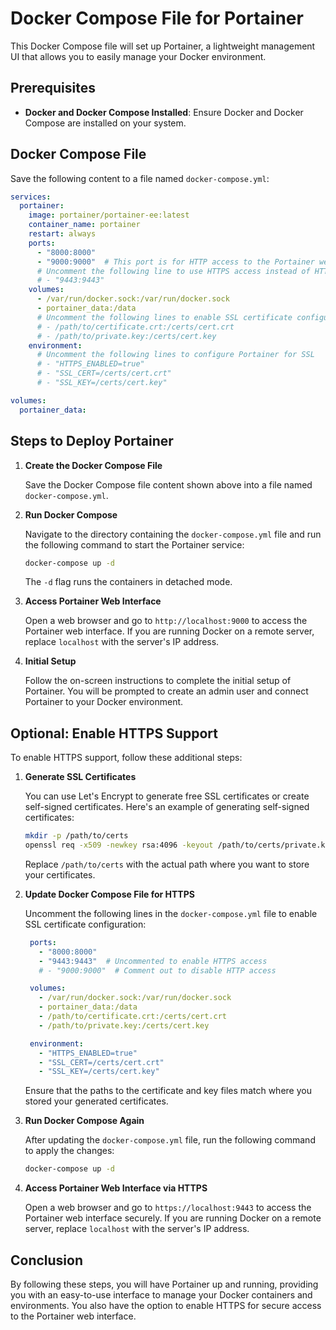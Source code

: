 
# Docker Compose File for Portainer

This Docker Compose file will set up Portainer, a lightweight management UI that allows you to easily manage your Docker environment.

## Prerequisites

- **Docker and Docker Compose Installed**: Ensure Docker and Docker Compose are installed on your system.

## Docker Compose File

Save the following content to a file named `docker-compose.yml`:

```yaml
services:
  portainer:
    image: portainer/portainer-ee:latest
    container_name: portainer
    restart: always
    ports:
      - "8000:8000"
      - "9000:9000"  # This port is for HTTP access to the Portainer web interface
      # Uncomment the following line to use HTTPS access instead of HTTP
      # - "9443:9443"
    volumes:
      - /var/run/docker.sock:/var/run/docker.sock
      - portainer_data:/data
      # Uncomment the following lines to enable SSL certificate configuration
      # - /path/to/certificate.crt:/certs/cert.crt
      # - /path/to/private.key:/certs/cert.key
    environment:
      # Uncomment the following lines to configure Portainer for SSL
      # - "HTTPS_ENABLED=true"
      # - "SSL_CERT=/certs/cert.crt"
      # - "SSL_KEY=/certs/cert.key"

volumes:
  portainer_data:
```

## Steps to Deploy Portainer

1. **Create the Docker Compose File**

   Save the Docker Compose file content shown above into a file named `docker-compose.yml`.

2. **Run Docker Compose**

   Navigate to the directory containing the `docker-compose.yml` file and run the following command to start the Portainer service:

   ```bash
   docker-compose up -d
   ```

   The `-d` flag runs the containers in detached mode.

3. **Access Portainer Web Interface**

   Open a web browser and go to `http://localhost:9000` to access the Portainer web interface. If you are running Docker on a remote server, replace `localhost` with the server's IP address.

4. **Initial Setup**

   Follow the on-screen instructions to complete the initial setup of Portainer. You will be prompted to create an admin user and connect Portainer to your Docker environment.

## Optional: Enable HTTPS Support

To enable HTTPS support, follow these additional steps:

1. **Generate SSL Certificates**

   You can use Let's Encrypt to generate free SSL certificates or create self-signed certificates. Here's an example of generating self-signed certificates:

   ```bash
   mkdir -p /path/to/certs
   openssl req -x509 -newkey rsa:4096 -keyout /path/to/certs/private.key -out /path/to/certs/certificate.crt -days 365 -nodes
   ```

   Replace `/path/to/certs` with the actual path where you want to store your certificates.

2. **Update Docker Compose File for HTTPS**

   Uncomment the following lines in the `docker-compose.yml` file to enable SSL certificate configuration:

   ```yaml
    ports:
      - "8000:8000"
      - "9443:9443"  # Uncommented to enable HTTPS access
      # - "9000:9000"  # Comment out to disable HTTP access

    volumes:
      - /var/run/docker.sock:/var/run/docker.sock
      - portainer_data:/data
      - /path/to/certificate.crt:/certs/cert.crt
      - /path/to/private.key:/certs/cert.key

    environment:
      - "HTTPS_ENABLED=true"
      - "SSL_CERT=/certs/cert.crt"
      - "SSL_KEY=/certs/cert.key"
   ```

   Ensure that the paths to the certificate and key files match where you stored your generated certificates.

3. **Run Docker Compose Again**

   After updating the `docker-compose.yml` file, run the following command to apply the changes:

   ```bash
   docker-compose up -d
   ```

4. **Access Portainer Web Interface via HTTPS**

   Open a web browser and go to `https://localhost:9443` to access the Portainer web interface securely. If you are running Docker on a remote server, replace `localhost` with the server's IP address.

## Conclusion

By following these steps, you will have Portainer up and running, providing you with an easy-to-use interface to manage your Docker containers and environments. You also have the option to enable HTTPS for secure access to the Portainer web interface.